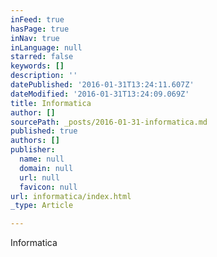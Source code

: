 ```yaml
---
inFeed: true
hasPage: true
inNav: true
inLanguage: null
starred: false
keywords: []
description: ''
datePublished: '2016-01-31T13:24:11.607Z'
dateModified: '2016-01-31T13:24:09.069Z'
title: Informatica
author: []
sourcePath: _posts/2016-01-31-informatica.md
published: true
authors: []
publisher:
  name: null
  domain: null
  url: null
  favicon: null
url: informatica/index.html
_type: Article

---
```

Informatica